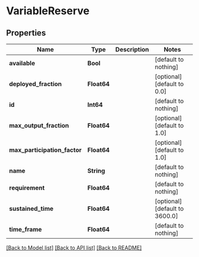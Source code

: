 # VariableReserve

## Properties

Name | Type | Description | Notes
------------ | ------------- | ------------- | -------------
**available** | **Bool** |  | [default to nothing]
**deployed_fraction** | **Float64** |  | [optional] [default to 0.0]
**id** | **Int64** |  | [default to nothing]
**max_output_fraction** | **Float64** |  | [optional] [default to 1.0]
**max_participation_factor** | **Float64** |  | [optional] [default to 1.0]
**name** | **String** |  | [default to nothing]
**requirement** | **Float64** |  | [default to nothing]
**sustained_time** | **Float64** |  | [optional] [default to 3600.0]
**time_frame** | **Float64** |  | [default to nothing]

[[Back to Model list]](../README.md#models) [[Back to API list]](../README.md#api-endpoints) [[Back to README]](../README.md)
